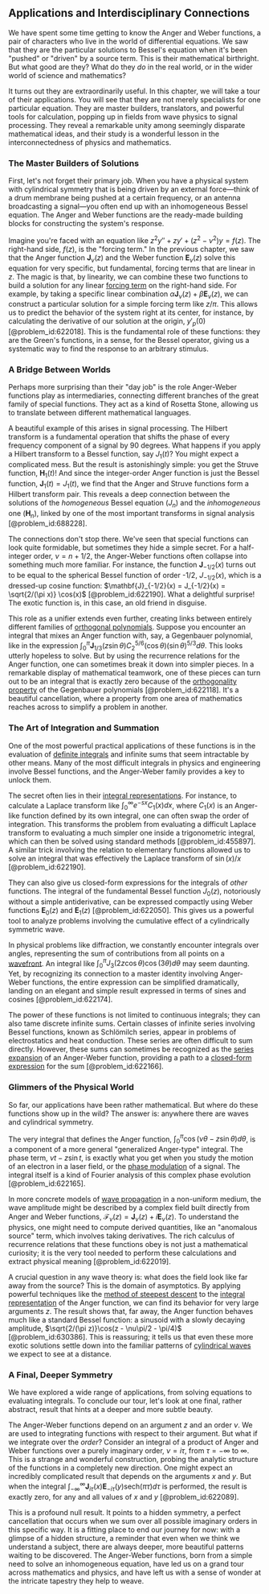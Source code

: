 ## Applications and Interdisciplinary Connections

We have spent some time getting to know the Anger and Weber functions, a pair of characters who live in the world of differential equations. We saw that they are the particular solutions to Bessel's equation when it's been "pushed" or "driven" by a source term. This is their mathematical birthright. But what good are they? What do they *do* in the real world, or in the wider world of science and mathematics?

It turns out they are extraordinarily useful. In this chapter, we will take a tour of their applications. You will see that they are not merely specialists for one particular equation. They are master builders, translators, and powerful tools for calculation, popping up in fields from wave physics to signal processing. They reveal a remarkable unity among seemingly disparate mathematical ideas, and their study is a wonderful lesson in the interconnectedness of physics and mathematics.

### The Master Builders of Solutions

First, let's not forget their primary job. When you have a physical system with cylindrical symmetry that is being driven by an external force—think of a drum membrane being pushed at a certain frequency, or an antenna broadcasting a signal—you often end up with an inhomogeneous Bessel equation. The Anger and Weber functions are the ready-made building blocks for constructing the system's response.

Imagine you're faced with an equation like $z^2 y'' + z y' + (z^2 - \nu^2) y = f(z)$. The right-hand side, $f(z)$, is the "forcing term." In the previous chapter, we saw that the Anger function $\mathbf{J}_\nu(z)$ and the Weber function $\mathbf{E}_\nu(z)$ solve this equation for very specific, but fundamental, forcing terms that are linear in $z$. The magic is that, by linearity, we can combine these two functions to build a solution for any linear [forcing term](@article_id:165492) on the right-hand side. For example, by taking a specific linear combination $\alpha \mathbf{J}_\nu(z) + \beta \mathbf{E}_\nu(z)$, we can construct a particular solution for a simple forcing term like $z/\pi$. This allows us to predict the behavior of the system right at its center, for instance, by calculating the derivative of our solution at the origin, $y'_p(0)$ [@problem_id:622018]. This is the fundamental role of these functions: they are the Green's functions, in a sense, for the Bessel operator, giving us a systematic way to find the response to an arbitrary stimulus.

### A Bridge Between Worlds

Perhaps more surprising than their "day job" is the role Anger-Weber functions play as intermediaries, connecting different branches of the great family of special functions. They act as a kind of Rosetta Stone, allowing us to translate between different mathematical languages.

A beautiful example of this arises in signal processing. The Hilbert transform is a fundamental operation that shifts the phase of every frequency component of a signal by $90$ degrees. What happens if you apply a Hilbert transform to a Bessel function, say $J_1(t)$? You might expect a complicated mess. But the result is astonishingly simple: you get the Struve function, $\mathbf{H}_1(t)$! And since the integer-order Anger function is just the Bessel function, $\mathbf{J}_1(t) = J_1(t)$, we find that the Anger and Struve functions form a Hilbert transform pair. This reveals a deep connection between the solutions of the *homogeneous* Bessel equation ($J_n$) and the *inhomogeneous* one ($\mathbf{H}_n$), linked by one of the most important transforms in signal analysis [@problem_id:688228].

The connections don't stop there. We've seen that special functions can look quite formidable, but sometimes they hide a simple secret. For a half-integer order, $\nu = n + 1/2$, the Anger-Weber functions often collapse into something much more familiar. For instance, the function $\mathbf{J}_{-1/2}(x)$ turns out to be equal to the spherical Bessel function of order -1/2, $J_{-1/2}(x)$, which is a dressed-up cosine function: $\mathbf{J}_{-1/2}(x) = J_{-1/2}(x) = \sqrt{2/(\pi x)} \cos(x)$ [@problem_id:622190]. What a delightful surprise! The exotic function is, in this case, an old friend in disguise.

This role as a unifier extends even further, creating links between entirely different families of [orthogonal polynomials](@article_id:146424). Suppose you encounter an integral that mixes an Anger function with, say, a Gegenbauer polynomial, like in the expression $\int_0^\pi \mathbf{J}_{1/3}(z\sin\theta) C_2^{5/6}(\cos\theta) (\sin\theta)^{5/3} d\theta$. This looks utterly hopeless to solve. But by using the recurrence relations for the Anger function, one can sometimes break it down into simpler pieces. In a remarkable display of mathematical teamwork, one of these pieces can turn out to be an integral that is exactly zero because of the [orthogonality property](@article_id:267513) of the Gegenbauer polynomials [@problem_id:622118]. It's a beautiful cancellation, where a property from one area of mathematics reaches across to simplify a problem in another.

### The Art of Integration and Summation

One of the most powerful practical applications of these functions is in the evaluation of [definite integrals](@article_id:147118) and infinite sums that seem intractable by other means. Many of the most difficult integrals in physics and engineering involve Bessel functions, and the Anger-Weber family provides a key to unlock them.

The secret often lies in their [integral representations](@article_id:203815). For instance, to calculate a Laplace transform like $\int_0^\infty e^{-sx} C_1(x) dx$, where $C_1(x)$ is an Anger-like function defined by its own integral, one can often swap the order of integration. This transforms the problem from evaluating a difficult Laplace transform to evaluating a much simpler one inside a trigonometric integral, which can then be solved using standard methods [@problem_id:455897]. A similar trick involving the relation to elementary functions allowed us to solve an integral that was effectively the Laplace transform of $\sin(x)/x$ [@problem_id:622190].

They can also give us closed-form expressions for the integrals of *other* functions. The integral of the fundamental Bessel function $J_0(z)$, notoriously without a simple antiderivative, can be expressed compactly using Weber functions $\mathbf{E}_0(z)$ and $\mathbf{E}_1(z)$ [@problem_id:622050]. This gives us a powerful tool to analyze problems involving the cumulative effect of a cylindrically symmetric wave.

In physical problems like diffraction, we constantly encounter integrals over angles, representing the sum of contributions from all points on a [wavefront](@article_id:197462). An integral like $\int_0^\pi J_3(2z\cos\theta)\cos(3\theta)d\theta$ may seem daunting. Yet, by recognizing its connection to a master identity involving Anger-Weber functions, the entire expression can be simplified dramatically, landing on an elegant and simple result expressed in terms of sines and cosines [@problem_id:622174].

The power of these functions is not limited to continuous integrals; they can also tame discrete infinite sums. Certain classes of infinite series involving Bessel functions, known as Schlömilch series, appear in problems of electrostatics and heat conduction. These series are often difficult to sum directly. However, these sums can sometimes be recognized as the [series expansion](@article_id:142384) of an Anger-Weber function, providing a path to a [closed-form expression](@article_id:266964) for the sum [@problem_id:622166].

### Glimmers of the Physical World

So far, our applications have been rather mathematical. But where do these functions show up in the wild? The answer is: anywhere there are waves and cylindrical symmetry.

The very integral that defines the Anger function, $\int_0^\pi \cos(\nu\theta - z\sin\theta) d\theta$, is a component of a more general "generalized Anger-type" integral. The phase term, $\nu t - z \sin t$, is exactly what you get when you study the motion of an electron in a laser field, or the [phase modulation](@article_id:261926) of a signal. The integral itself is a kind of Fourier analysis of this complex phase evolution [@problem_id:622165].

In more concrete models of [wave propagation](@article_id:143569) in a non-uniform medium, the wave amplitude might be described by a complex field built directly from Anger and Weber functions, $\mathcal{F}_\nu(z) = \mathbf{J}_\nu(z) + i \mathbf{E}_\nu(z)$. To understand the physics, one might need to compute derived quantities, like an "anomalous source" term, which involves taking derivatives. The rich calculus of recurrence relations that these functions obey is not just a mathematical curiosity; it is the very tool needed to perform these calculations and extract physical meaning [@problem_id:622019].

A crucial question in any wave theory is: what does the field look like far away from the source? This is the domain of asymptotics. By applying powerful techniques like the [method of steepest descent](@article_id:147107) to the [integral representation](@article_id:197856) of the Anger function, we can find its behavior for very large arguments $z$. The result shows that, far away, the Anger function behaves much like a standard Bessel function: a sinusoid with a slowly decaying amplitude, $\sqrt{2/(\pi z)}\cos(z - \nu\pi/2 - \pi/4)$ [@problem_id:630386]. This is reassuring; it tells us that even these more exotic solutions settle down into the familiar patterns of [cylindrical waves](@article_id:189759) we expect to see at a distance.

### A Final, Deeper Symmetry

We have explored a wide range of applications, from solving equations to evaluating integrals. To conclude our tour, let's look at one final, rather abstract, result that hints at a deeper and more subtle beauty.

The Anger-Weber functions depend on an argument $z$ and an order $\nu$. We are used to integrating functions with respect to their argument. But what if we integrate over the *order*? Consider an integral of a product of Anger and Weber functions over a purely imaginary order, $\nu = i\tau$, from $\tau = -\infty$ to $\infty$. This is a strange and wonderful construction, probing the analytic structure of the functions in a completely new direction. One might expect an incredibly complicated result that depends on the arguments $x$ and $y$. But when the integral $\int_{-\infty}^{\infty} \mathbf{J}_{i\tau}(x) \mathbf{E}_{-i\tau}(y) \text{sech}(\pi\tau) d\tau$ is performed, the result is exactly zero, for any and all values of $x$ and $y$ [@problem_id:622089].

This is a profound null result. It points to a hidden symmetry, a perfect cancellation that occurs when we sum over all possible imaginary orders in this specific way. It is a fitting place to end our journey for now: with a glimpse of a hidden structure, a reminder that even when we think we understand a subject, there are always deeper, more beautiful patterns waiting to be discovered. The Anger-Weber functions, born from a simple need to solve an inhomogeneous equation, have led us on a grand tour across mathematics and physics, and have left us with a sense of wonder at the intricate tapestry they help to weave.